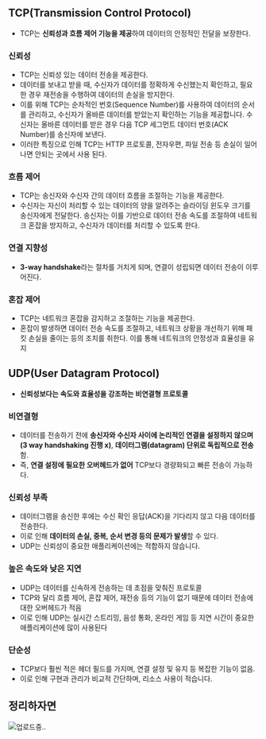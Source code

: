 
## TCP(Transmission Control Protocol)
- TCP는 **신뢰성과 흐름 제어 기능을 제공**하여 데이터의 안정적인 전달을 보장한다.

### 신뢰성
- TCP는 신뢰성 있는 데이터 전송을 제공한다.
- 데이터를 보내고 받을 때, 수신자가 데이터를 정확하게 수신했는지 확인하고, 필요한 경우 재전송을 수행하여 데이터의 손실을 방지한다. 
- 이를 위해 TCP는 순차적인 번호(Sequence Number)를 사용하여 데이터의 순서를 관리하고, 수신자가 올바른 데이터를 받았는지 확인하는 기능을 제공합니다. 수신자는 올바른 데이터를 받은 경우 다음 TCP 세그먼트 데이터 번호(ACK Number)를 송신자에 보낸다.
- 이러한 특징으로 인해 TCP는 HTTP 프로토콜, 전자우편, 파일 전송 등 손실이 일어나면 안되는 곳에서 사용 된다.

### 흐름 제어
- TCP는 송신자와 수신자 간의 데이터 흐름을 조절하는 기능을 제공한다.
- 수신자는 자신이 처리할 수 있는 데이터의 양을 알려주는 슬라이딩 윈도우 크기를 송신자에게 전달한다. 송신자는 이를 기반으로 데이터 전송 속도를 조절하여 네트워크 혼잡을 방지하고, 수신자가 데이터를 처리할 수 있도록 한다.

### 연결 지향성
- **3-way handshake**라는 절차를 거치게 되며, 연결이 성립되면 데이터 전송이 이루어진다.

### 혼잡 제어
- TCP는 네트워크 혼잡을 감지하고 조절하는 기능을 제공한다.
- 혼잡이 발생하면 데이터 전송 속도를 조절하고, 네트워크 상황을 개선하기 위해 패킷 손실을 줄이는 등의 조치를 취한다. 이를 통해 네트워크의 안정성과 효율성을 유지


## UDP(User Datagram Protocol)
- **신뢰성보다는 속도와 효율성을 강조하는 비연결형 프로토콜**

### 비연결형
- 데이터를 전송하기 전에 **송신자와 수신자 사이에 논리적인 연결을 설정하지 않으며 (3 way handshaking 진행 x)**, **데이터그램(datagram) 단위로 독립적으로 전송**함.
- 즉, **연결 설정에 필요한 오버헤드가 없어** TCP보다 경량화되고 빠른 전송이 가능하다.

### 신뢰성 부족
- 데이터그램을 송신한 후에는 수신 확인 응답(ACK)을 기다리지 않고 다음 데이터를 전송한다.
- 이로 인해 **데이터의 손실, 중복, 순서 변경 등의 문제가 발생**할 수 있다.
- UDP는 신뢰성이 중요한 애플리케이션에는 적합하지 않습니다.

### 높은 속도와 낮은 지연
- UDP는 데이터를 신속하게 전송하는 데 초점을 맞춰진 프로토콜
- TCP와 달리 흐름 제어, 혼잡 제어, 재전송 등의 기능이 없기 때문에 데이터 전송에 대한 오버헤드가 적음
- 이로 인해 UDP는 실시간 스트리밍, 음성 통화, 온라인 게임 등 지연 시간이 중요한 애플리케이션에 많이 사용된다

### 단순성
- TCP보다 훨씬 적은 헤더 필드를 가지며, 연결 설정 및 유지 등 복잡한 기능이 없음. 
- 이로 인해 구현과 관리가 비교적 간단하며, 리소스 사용이 적습니다.

## 정리하자면
![업로드중..](blob:https://velog.io/ec2af98a-2ded-4185-a7c1-59bdd7f5d22e)

